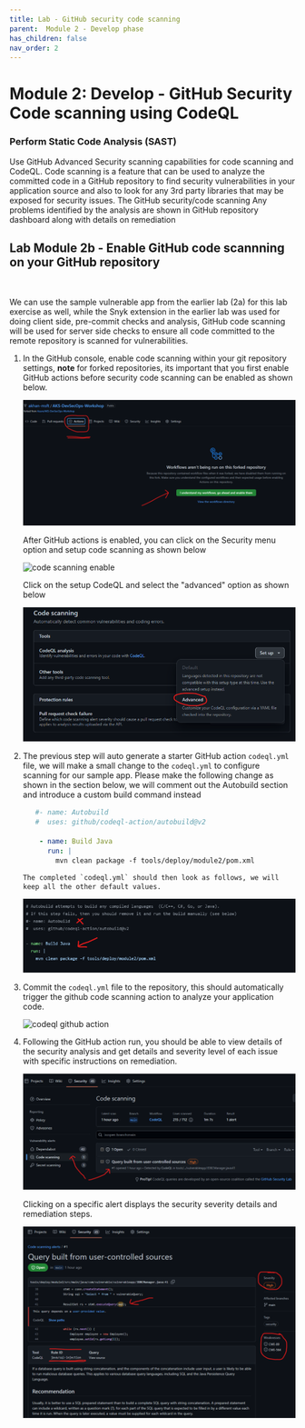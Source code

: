 ```yaml
---
title: Lab - GitHub security code scanning
parent:  Module 2 - Develop phase
has_children: false
nav_order: 2
---
```


# Module 2: Develop - GitHub Security Code scanning using CodeQL

### Perform Static Code Analysis (SAST) 

Use GitHub Advanced Security scanning capabilities for code scanning and CodeQL. Code scanning is a feature that can be used to analyze the committed code in a GitHub repository to find security vulnerabilities in your application source and also to look for any 3rd party libraries that may be exposed for security issues. The GitHub security/code scanning Any problems identified by the analysis are shown in GitHub repository dashboard along with details on remediation

## Lab Module 2b - Enable GitHub code scannning on your GitHub repository 
&nbsp;

We can use the sample vulnerable app from the earlier lab (2a) for this lab exercise as well, while the Snyk extension in the earlier lab was used for doing client side, pre-commit checks and analysis, GitHub code scanning will be used for server side checks to ensure all code committed to the remote repository is scanned for vulnerabilities.

1. In the GitHub console, enable code scanning within your git repository settings, **note** for forked repositories, its important that you first enable GitHub actions before security code scanning can be enabled as shown below.

   ![GitHub actions Enable](../../assets/images/module2/ghub-action-enable.png)
   
    After GitHub actions is enabled, you can click on the Security menu option and setup code scanning as shown below

   ![code scanning enable](../../assets/images/module2/code-scanning-enable.png)

    Click on the setup CodeQL and select the "advanced" option as shown below

   ![secrets scanning enable](../../assets/images/module2/code-scan-advanced.png)


2. The previous step will auto generate a starter GitHub action `codeql.yml` file, we will make a small change to the `codeql.yml` to configure scanning for our sample app. Please make the following change as shown in the section below, we will comment out the Autobuild section and introduce a custom build command instead

   ```yaml
      #- name: Autobuild
      #  uses: github/codeql-action/autobuild@v2

       - name: Build Java
         run: |
           mvn clean package -f tools/deploy/module2/pom.xml
   ```
       The completed `codeql.yml` should then look as follows, we will keep all the other default values.

   ![secrets scanning enable](../../assets/images/module2/codeql-change.png)

3. Commit the `codeql.yml` file to the repository, this should automatically trigger the github code scanning action to analyze your application code.

   ![codeql github action](../../assets/images/module2/github-action-codeql.png)
 

4. Following the GitHub action run, you should be able to view details of the security analysis and get details and severity level of each issue with specific instructions on remediation.

   ![codeql alerts](../../assets/images/module2/codescan-results.png)

   Clicking on a specific alert displays the security severity details and remediation steps.

   ![codeql alert details](../../assets/images/module2/codescan-details.png)